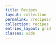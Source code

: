 ```yaml
---
title: Recipes
layout: collection
permalink: /recipes/
collection: recipes
entries_layout: grid
classes: wide
---
```


